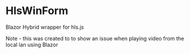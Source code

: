 # HlsWinForm
Blazor Hybrid wrapper for hls.js

Note - this was created to to show an issue when playing video from the local lan using Blazor
